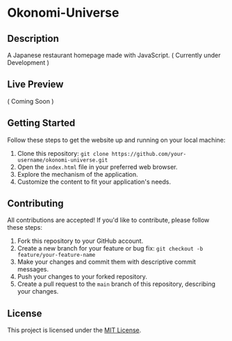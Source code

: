 # Okonomi-Universe

## Description
A Japanese restaurant homepage made with JavaScript. ( Currently under Development )

## Live Preview
( Coming Soon )

## Getting Started
Follow these steps to get the website up and running on your local machine:

1. Clone this repository: `git clone https://github.com/your-username/okonomi-universe.git`
2. Open the `index.html` file in your preferred web browser.
3. Explore the mechanism of the application.
4. Customize the content to fit your application's needs.

## Contributing
All contributions are accepted! If you'd like to contribute, please follow these steps:

1. Fork this repository to your GitHub account.
2. Create a new branch for your feature or bug fix: `git checkout -b feature/your-feature-name`
3. Make your changes and commit them with descriptive commit messages.
4. Push your changes to your forked repository.
5. Create a pull request to the `main` branch of this repository, describing your changes.

## License

This project is licensed under the [MIT License](LICENSE).
